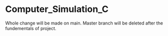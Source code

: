# Computer_Simulation_C

Whole change will be made on main.
Master branch will be deleted after the fundementals of project.
